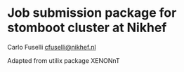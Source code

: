 # Job submission package for stomboot cluster at Nikhef

Carlo Fuselli
cfuselli@nikhef.nl


Adapted from utilix package XENONnT
